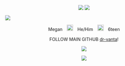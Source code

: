 <p align="center"> <img src="https://readme-typing-svg.demolab.com/?lines=¿Bueno?;Ay,+amiga,+que+rico+una+horchata,+ja,+ja,+ja;Como+que+se+antoja,+¿no?;Sí,+bebe,+no+inventes,+se+antoja;Tengo+un+chingo+de+ganas+de+armarme+un;Desmadre+en+la+disco+(en+la+disco);Besarme+a+cualquier+vato+que+pase+y;Pegarle+un+mordisco+(ah);(Yes+I+am+aware+that+this+song+is+about+sex+which+is+why+I+won't+add+all+the+lyrics)&font=Playwrite+Austrailia+QLD&width=1080&height=50&color=F88600&duration=2500&pause=1000</p>
<p align="center"> <img src=https://file.garden/Z1wsLskJxRiY2oPJ/Sunburnt%20Surfer/0.png?v=1754223302208> </p>
                     
![](https://github.com/user-attachments/assets/624bd1f0-1a11-412b-89aa-dbc97b942dbb)

<p align="center"> Megan　<img height=20 src=https://file.garden/Z1wsLskJxRiY2oPJ/Sunburnt%20Surfer/unnamed.png?v=1754225777872>　He/Him　<img height=20 src=https://file.garden/Z1wsLskJxRiY2oPJ/Sunburnt%20Surfer/unnamed.png?v=1754225777872>　6teen </p>

<div align="center"> 

  FOLLOW MAIN GITHUB [dr-vanta](https://github.com/dr-vanta)!

</div>
<p align="center"> <img src=https://file.garden/Z1wsLskJxRiY2oPJ/Sunburnt%20Surfer/1.png?v=1754223870489> </p>
<p align="center"> <img src=https://komarev.com/ghpvc/?username=5UNBURNT-5URF3R&color=F88600&abbreviated=true&style=flat-square> </p>

<!--



--!>
